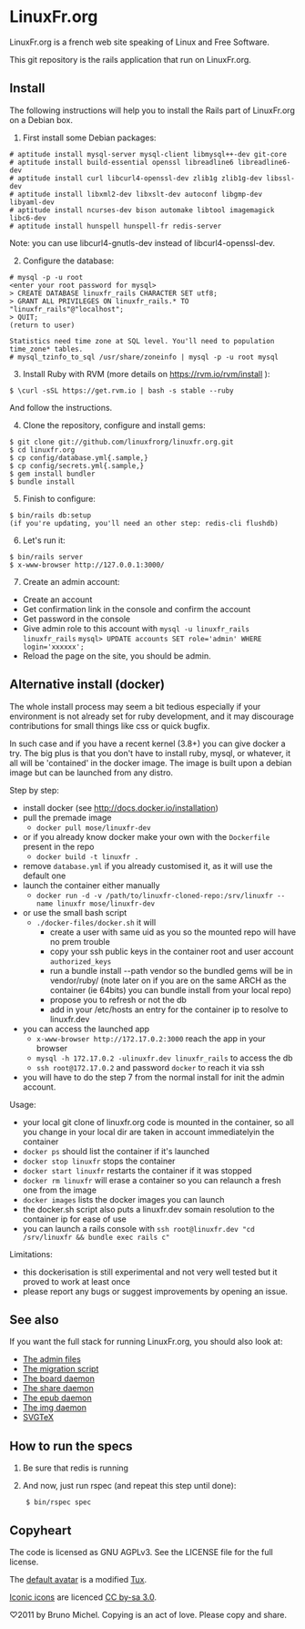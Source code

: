 LinuxFr.org
===========

LinuxFr.org is a french web site speaking of Linux and Free Software.

This git repository is the rails application that run on LinuxFr.org.


Install
-------

The following instructions will help you to install the Rails part of
LinuxFr.org on a Debian box.

1) First install some Debian packages:

```
# aptitude install mysql-server mysql-client libmysql++-dev git-core
# aptitude install build-essential openssl libreadline6 libreadline6-dev
# aptitude install curl libcurl4-openssl-dev zlib1g zlib1g-dev libssl-dev
# aptitude install libxml2-dev libxslt-dev autoconf libgmp-dev libyaml-dev
# aptitude install ncurses-dev bison automake libtool imagemagick libc6-dev
# aptitude install hunspell hunspell-fr redis-server
```

Note: you can use libcurl4-gnutls-dev instead of libcurl4-openssl-dev.

2) Configure the database:

```
# mysql -p -u root
<enter your root password for mysql>
> CREATE DATABASE linuxfr_rails CHARACTER SET utf8;
> GRANT ALL PRIVILEGES ON linuxfr_rails.* TO "linuxfr_rails"@"localhost";
> QUIT;
(return to user)

Statistics need time zone at SQL level. You'll need to population time_zone* tables.
# mysql_tzinfo_to_sql /usr/share/zoneinfo | mysql -p -u root mysql
```

3) Install Ruby with RVM (more details on https://rvm.io/rvm/install ):

```
$ \curl -sSL https://get.rvm.io | bash -s stable --ruby
```

   And follow the instructions.

4) Clone the repository, configure and install gems:

```
$ git clone git://github.com/linuxfrorg/linuxfr.org.git
$ cd linuxfr.org
$ cp config/database.yml{.sample,}
$ cp config/secrets.yml{.sample,}
$ gem install bundler
$ bundle install
```

5) Finish to configure:

```
$ bin/rails db:setup
(if you're updating, you'll need an other step: redis-cli flushdb)
```

6) Let's run it:

```
$ bin/rails server
$ x-www-browser http://127.0.0.1:3000/
```

7) Create an admin account:

* Create an account
* Get confirmation link in the console and confirm the account
* Get password in the console
* Give admin role to this account with
  `mysql -u linuxfr_rails linuxfr_rails`
  `mysql> UPDATE accounts SET role='admin' WHERE login='xxxxxx';`
* Reload the page on the site, you should be admin.


Alternative install (docker)
-----------------------------

The whole install process may seem a bit tedious especially if your environment
is not already set for ruby development, and it may discourage contributions for
small things like css or quick bugfix.

In such case and if you have a recent kernel (3.8+) you can give docker a try.
The big plus is that you don't have to install ruby, mysql, or whatever, it all
will be 'contained' in the docker image. The image is built upon a debian image
but can be launched from any distro.

Step by step:

- install docker (see http://docs.docker.io/installation)
- pull the premade image
  - `docker pull mose/linuxfr-dev`
- or if you already know docker make your own with the `Dockerfile` present in the repo
  - `docker build -t linuxfr .`
- remove `database.yml` if you already customised it, as it will use the default one
- launch the container either manually
  - `docker run -d -v /path/to/linuxfr-cloned-repo:/srv/linuxfr --name linuxfr mose/linuxfr-dev`
- or use the small bash script
  - `./docker-files/docker.sh` it will
    - create a user with same uid as you so the mounted repo will have no prem trouble
    - copy your ssh public keys in the container root and user account `authorized_keys`
    - run a bundle install --path vendor so the bundled gems will be in vendor/ruby/
      (note later on if you are on the same ARCH as the container (ie 64bits) you can bundle install from your local repo)
    - propose you to refresh or not the db
    - add in your /etc/hosts an entry for the container ip to resolve to linuxfr.dev
- you can access the launched app
  - `x-www-browser http://172.17.0.2:3000` reach the app in your browser
  - `mysql -h 172.17.0.2 -ulinuxfr.dev linuxfr_rails` to access the db
  - `ssh root@172.17.0.2` and password `docker` to reach it via ssh
- you will have to do the step 7 from the normal install for init the admin account.

Usage:

- your local git clone of linuxfr.org code is mounted in the container,
  so all you change in your local dir are taken in account immediatelyin the container
- `docker ps` should list the container if it's launched
- `docker stop linuxfr` stops the container
- `docker start linuxfr` restarts the container if it was stopped
- `docker rm linuxfr` will erase a container so you can relaunch a fresh one from the image
- `docker images` lists the docker images you can launch
- the docker.sh script also puts a linuxfr.dev somain resolution to the container ip for ease of use
- you can launch a rails console with `ssh root@linuxfr.dev "cd /srv/linuxfr && bundle exec rails c"`

Limitations:

- this dockerisation is still experimental and not very well tested but it proved to work at least once
- please report any bugs or suggest improvements by opening an issue.


See also
--------

If you want the full stack for running LinuxFr.org, you should also look at:

* [The admin files](https://github.com/linuxfrorg/admin-linuxfr.org)
* [The migration script](https://github.com/linuxfrorg/migration-linuxfr.org)
* [The board daemon](https://github.com/linuxfrorg/board-sse-linuxfr.org)
* [The share daemon](https://github.com/linuxfrorg/share-LinuxFr.org)
* [The epub daemon](https://github.com/linuxfrorg/epub-LinuxFr.org)
* [The img daemon](https://github.com/linuxfrorg/img-LinuxFr.org)
* [SVGTeX](https://github.com/linuxfrorg/svgtex)


How to run the specs
--------------------

1) Be sure that redis is running

2) And now, just run rspec (and repeat this step until done):

```
    $ bin/rspec spec
```

Copyheart
---------

The code is licensed as GNU AGPLv3. See the LICENSE file for the full license.

The [default avatar](http://linuxfr.org/images/default-avatar.png) is a modified
[Tux](http://en.wikipedia.org/wiki/Tux).

[Iconic icons](http://somerandomdude.com/projects/iconic/) are licenced
[CC by-sa 3.0](http://creativecommons.org/licenses/by-sa/3.0/us/).

♡2011 by Bruno Michel. Copying is an act of love. Please copy and share.
